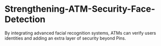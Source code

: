 # Strengthening-ATM-Security-Face-Detection
By integrating advanced facial recognition systems, ATMs can verify users identities and adding an extra layer of security beyond Pins.
